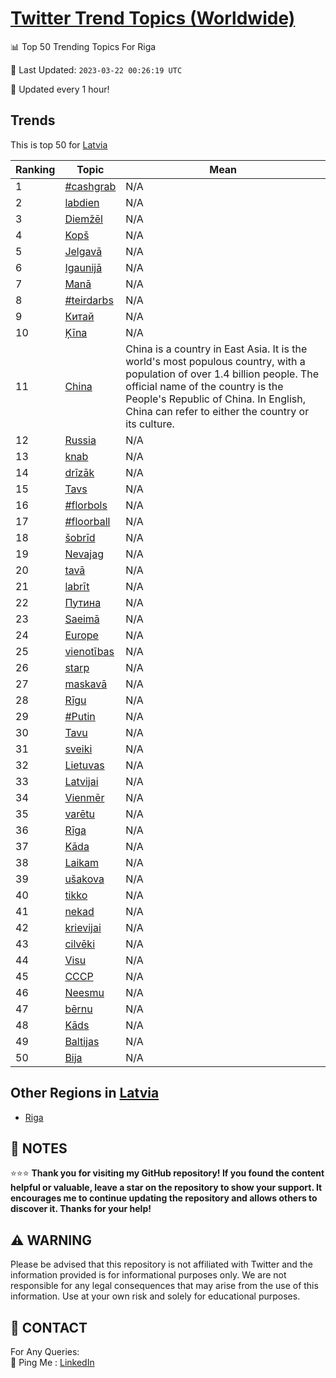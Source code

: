 [Twitter Trend Topics (Worldwide)](https://github.com/ErcinDedeoglu/Twitter-Trend-Topics)
==========


📊 Top 50 Trending Topics For Riga

📆 Last Updated: `2023-03-22 00:26:19 UTC`

🔧 Updated every 1 hour!


## Trends

This is top 50 for [Latvia](</Latvia>)

| Ranking | Topic | Mean |
| ------- | ------------ | ------------ |
| 1 | [#cashgrab](http://twitter.com/search?q=%23cashgrab) | N/A |
| 2 | [labdien](http://twitter.com/search?q=labdien) | N/A |
| 3 | [Diemžēl](http://twitter.com/search?q=Diem%c5%be%c4%93l) | N/A |
| 4 | [Kopš](http://twitter.com/search?q=Kop%c5%a1) | N/A |
| 5 | [Jelgavā](http://twitter.com/search?q=Jelgav%c4%81) | N/A |
| 6 | [Igaunijā](http://twitter.com/search?q=Igaunij%c4%81) | N/A |
| 7 | [Manā](http://twitter.com/search?q=Man%c4%81) | N/A |
| 8 | [#teirdarbs](http://twitter.com/search?q=%23teirdarbs) | N/A |
| 9 | [Китай](http://twitter.com/search?q=%d0%9a%d0%b8%d1%82%d0%b0%d0%b9) | N/A |
| 10 | [Ķīna](http://twitter.com/search?q=%c4%b6%c4%abna) | N/A |
| 11 | [China](http://twitter.com/search?q=China) | China is a country in East Asia. It is the world's most populous country, with a population of over 1.4 billion people. The official name of the country is the People's Republic of China. In English, China can refer to either the country or its culture. |
| 12 | [Russia](http://twitter.com/search?q=Russia) | N/A |
| 13 | [knab](http://twitter.com/search?q=knab) | N/A |
| 14 | [drīzāk](http://twitter.com/search?q=dr%c4%abz%c4%81k) | N/A |
| 15 | [Tavs](http://twitter.com/search?q=Tavs) | N/A |
| 16 | [#florbols](http://twitter.com/search?q=%23florbols) | N/A |
| 17 | [#floorball](http://twitter.com/search?q=%23floorball) | N/A |
| 18 | [šobrīd](http://twitter.com/search?q=%c5%a1obr%c4%abd) | N/A |
| 19 | [Nevajag](http://twitter.com/search?q=Nevajag) | N/A |
| 20 | [tavā](http://twitter.com/search?q=tav%c4%81) | N/A |
| 21 | [labrīt](http://twitter.com/search?q=labr%c4%abt) | N/A |
| 22 | [Путина](http://twitter.com/search?q=%d0%9f%d1%83%d1%82%d0%b8%d0%bd%d0%b0) | N/A |
| 23 | [Saeimā](http://twitter.com/search?q=Saeim%c4%81) | N/A |
| 24 | [Europe](http://twitter.com/search?q=Europe) | N/A |
| 25 | [vienotības](http://twitter.com/search?q=vienot%c4%abbas) | N/A |
| 26 | [starp](http://twitter.com/search?q=starp) | N/A |
| 27 | [maskavā](http://twitter.com/search?q=maskav%c4%81) | N/A |
| 28 | [Rīgu](http://twitter.com/search?q=R%c4%abgu) | N/A |
| 29 | [#Putin](http://twitter.com/search?q=%23Putin) | N/A |
| 30 | [Tavu](http://twitter.com/search?q=Tavu) | N/A |
| 31 | [sveiki](http://twitter.com/search?q=sveiki) | N/A |
| 32 | [Lietuvas](http://twitter.com/search?q=Lietuvas) | N/A |
| 33 | [Latvijai](http://twitter.com/search?q=Latvijai) | N/A |
| 34 | [Vienmēr](http://twitter.com/search?q=Vienm%c4%93r) | N/A |
| 35 | [varētu](http://twitter.com/search?q=var%c4%93tu) | N/A |
| 36 | [Rīga](http://twitter.com/search?q=R%c4%abga) | N/A |
| 37 | [Kāda](http://twitter.com/search?q=K%c4%81da) | N/A |
| 38 | [Laikam](http://twitter.com/search?q=Laikam) | N/A |
| 39 | [ušakova](http://twitter.com/search?q=u%c5%a1akova) | N/A |
| 40 | [tikko](http://twitter.com/search?q=tikko) | N/A |
| 41 | [nekad](http://twitter.com/search?q=nekad) | N/A |
| 42 | [krievijai](http://twitter.com/search?q=krievijai) | N/A |
| 43 | [cilvēki](http://twitter.com/search?q=cilv%c4%93ki) | N/A |
| 44 | [Visu](http://twitter.com/search?q=Visu) | N/A |
| 45 | [СССР](http://twitter.com/search?q=%d0%a1%d0%a1%d0%a1%d0%a0) | N/A |
| 46 | [Neesmu](http://twitter.com/search?q=Neesmu) | N/A |
| 47 | [bērnu](http://twitter.com/search?q=b%c4%93rnu) | N/A |
| 48 | [Kāds](http://twitter.com/search?q=K%c4%81ds) | N/A |
| 49 | [Baltijas](http://twitter.com/search?q=Baltijas) | N/A |
| 50 | [Bija](http://twitter.com/search?q=Bija) | N/A |



## Other Regions in [Latvia](</Latvia>)

* [Riga](</Latvia/Riga.md>)



## 📝 NOTES

⭐⭐⭐ **Thank you for visiting my GitHub repository! If you found the content helpful or valuable, leave a star on the repository to show your support. It encourages me to continue updating the repository and allows others to discover it. Thanks for your help!**


## ⚠️ WARNING

Please be advised that this repository is not affiliated with Twitter and the information provided is for informational purposes only. We are not responsible for any legal consequences that may arise from the use of this information. Use at your own risk and solely for educational purposes.


## 📨 CONTACT

 For Any Queries:  
            🏓 Ping Me : [LinkedIn](https://www.linkedin.com/in/ercindedeoglu/)
